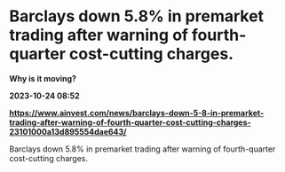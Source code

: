 # Barclays down 5.8% in premarket trading after warning of fourth-quarter cost-cutting charges.
**Why is it moving?**

**2023-10-24 08:52**

**https://www.ainvest.com/news/barclays-down-5-8-in-premarket-trading-after-warning-of-fourth-quarter-cost-cutting-charges-23101000a13d895554dae643/**

Barclays down 5.8% in premarket trading after warning of fourth-quarter cost-cutting charges.